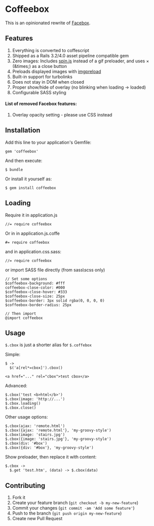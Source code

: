 # Coffeebox

This is an opinionated rewrite of [Facebox](http://defunkt.github.com/facebox/).

## Features

1. Everything is converted to coffescript
2. Shipped as a Rails 3.2/4.0 asset pipeline compatible gem
3. Zero images: Includes [spin.js](http://fgnass.github.io/spin.js/) instead of a gif preloader, and uses &times; (&amp;times;) as a close button
4. Preloads displayed images with [imgpreload](https://github.com/farinspace/jquery.imgpreload)
5. Built-in support for turbolinks
6. Does not stay in DOM when closed
7. Proper show/hide of overlay (no blinking when loading -> loaded)
8. Configurable SASS styling

#### List of removed Facebox features:

1. Overlay opacity setting - please use CSS instead

## Installation

Add this line to your application's Gemfile:

    gem 'coffeebox'

And then execute:

    $ bundle

Or install it yourself as:

    $ gem install coffeebox

## Loading

Require it in application.js

    //= require coffeebox

Or in in application.js.coffe

    #= require coffeebox

and in application.css.sass:

    //= require coffeebox

or import SASS file directly (from sass\scss only)

    // Set some options
    $coffeebox-background: #fff
    coffeebox-close-color: #000
    $coffeebox-close-hover: #333
    $coffeebox-close-size: 25px
    $coffeebox-border: 3px solid rgba(0, 0, 0, 0)
    $coffeebox-border-radius: 25px

    // Then import
    @import coffeebox

## Usage

```$.cbox``` is just a shorter alias for ```$.coffebox```

Simple:

    $ ->
      $('a[rel*=cbox]').cbox()

    <a href="..." rel="cbox">test cbox</a>

Advanced:

    $.cbox('test <b>html</b>')
    $.cbox(image: 'http://...')
    $.cbox.loading()
    $.cbox.close()

Other usage options:

    $.cbox(ajax: 'remote.html')
    $.cbox({ajax: 'remote.html'}, 'my-groovy-style')
    $.cbox(image: 'stairs.jpg')
    $.cbox({image: 'stairs.jpg'}, 'my-groovy-style')
    $.cbox(div: '#box')
    $.cbox({div: '#box'}, 'my-groovy-style')

Show preloader, then replace it with content:

    $.cbox ->
      $.get 'test.htm', (data) -> $.cbox(data)

## Contributing

1. Fork it
2. Create your feature branch (`git checkout -b my-new-feature`)
3. Commit your changes (`git commit -am 'Add some feature'`)
4. Push to the branch (`git push origin my-new-feature`)
5. Create new Pull Request
